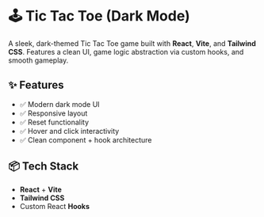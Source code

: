# 🕹️ Tic Tac Toe (Dark Mode)

A sleek, dark-themed Tic Tac Toe game built with **React**, **Vite**, and **Tailwind CSS**. Features a clean UI, game logic abstraction via custom hooks, and smooth gameplay.

## ✨ Features

- ✅ Modern dark mode UI
- ✅ Responsive layout
- ✅ Reset functionality
- ✅ Hover and click interactivity
- ✅ Clean component + hook architecture

## 📦 Tech Stack

- **React** + **Vite**
- **Tailwind CSS**
- Custom React **Hooks**
